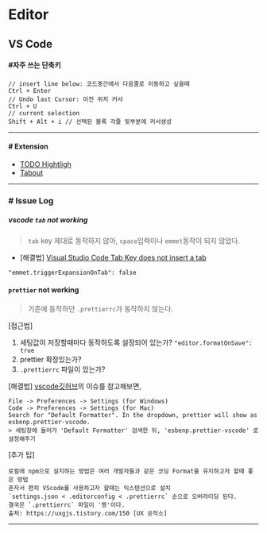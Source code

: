 # Editor

## VS Code
  #### #자주 쓰는 단축키
```
// insert line below: 코드중간에서 다음줄로 이동하고 싶을때
Ctrl + Enter
// Undo last Cursor: 이전 위치 커서
Ctrl + U
// current selection
Shift + Alt + i // 선택된 블록 각줄 뒷부분에 커서생성
```

---

#### # Extension
- [TODO Hightligh](https://marketplace.visualstudio.com/items?itemName=wayou.vscode-todo-highlight#review-details)
- [Tabout](https://marketplace.visualstudio.com/items?itemName=albert.TabOut)


---

### # Issue Log
##### **vscode `tab` not working**
> `tab` key 제대로 동작하지 않아, `space`입력이나 `emmet`동작이 되지 않았다.

 - [해결법]
  [Visual Studio Code Tab Key does not insert a tab](https://stackoverflow.com/questions/35519538/visual-studio-code-tab-key-does-not-insert-a-tab)
  ```
  "emmet.triggerExpansionOnTab": false
  ```

#### **`prettier` not working**
> 기존에 동작하던 `.prettierrc`가 동작하지 않는다.
   
  [접근법]
  1. 세팅값이 저장할때마다 동작하도록 설정되어 있는가? `"editor.formatOnSave": true`
  1. prettier 확장있는가?
  1. `.prettierrc` 파일이 있는가?

  [해결법]
  [vscode깃허브](https://github.com/microsoft/vscode/issues/108447#issuecomment-707236252)의 이슈를 참고해보면,
  ```
  File -> Preferences -> Settings (for Windows)
  Code -> Preferences -> Settings (for Mac)    
  Search for "Default Formatter". In the dropdown, prettier will show as esbenp.prettier-vscode.
  > 세팅창에 들어가 'Default Formatter' 검색한 뒤, 'esbenp.prettier-vscode' 로 설정해주기
  ``` 

  [추가 팁]
  ```
  로컬에 npm으로 설치하는 방법은 여러 개발자들과 같은 코딩 Format을 유지하고자 할때 좋은 방법
  혼자서 편히 VScode를 사용하고자 할때는 익스텐션으로 설치
  `settings.json < .editorconfig < .prettierrc` 순으로 오버라이딩 된다.
  결국은 `.prettierrc` 파일이 '짱'이다.
  출처: https://uxgjs.tistory.com/150 [UX 공작소]
  ```


---
